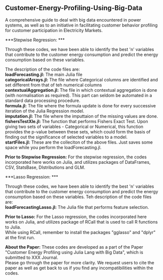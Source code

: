 ## Customer-Energy-Profiling-Using-Big-Data
A comprehensive guide to deal with big data encountered in power systems, as well as to an initiative in facilitating customer
behavior profiling for customer participation in Electricity Markets.  



***Stepwise Regression: ***

Through these codes, we have been able to identify the best 'n' variables that contribute to the customer energy consumption and predict the energy consumption based on these variables.

The description of the code files are:  
**loadForecasting.jl:**   The main Julia file   
**categoricalArrays.jl:** The file where Categorical columns are identified and set different from that of teh numerical columns  
**contextualAggregation.jl:** The file in which contextual aggregation is done (with normalisation as required). This part can seldom be automated in a standard data processing procedure.  
**formula.jl:**           The file where the formula update is done for every successive iteration of the Julia Regression model.   
**imputation.jl:**        The file where the imputtaion of the missing values are done.  
**fishersTestXle.jl:**    The function that performs Fishers Exact Test. Upon giving two sets of variables - Categorical or Numerical, this function provides the p-value between these sets,
  which could form the basis of finding out the significance of selected variables to a model.  
**startFiles.jl:**        These are the colleciton of the above files. Just saves some space while you perform the loadForecasting.jl.  

**Prior to Stepwise Regression:**
For the stepwise regression, the codes incorporated here works on Julia, and utilizes packages of DataFrames, CSV, StatsBase, DIstributions and GLM.  


***Lasso Regression: ***

Through these codes, we have been able to identify the best 'n' variables that contribute to the customer energy consumption and predict the energy consumption based on these variables.
Teh description of the code files are:  
**loadForecastingLasso.jl:** The Julia file that performs feature selection.

**Prior to Lasso:**
For the Lasso regression, the codes incorporated here works on Julia, and utilizes package of RCall that is used to call R functions to Julia.  
  While using RCall, remember to install the packages "gglasso" and "dplyr" at the first run.

**About the Paper:**
These codes are developed as a part of the Paper "Customer Energy Profiling using Julia Lang with Big Data", which is submitted to XXX Journal.  
Please go through the paper for more clarity. We request users to cite the paper as well as get back to us if you find any incompatibilities within the codes.
